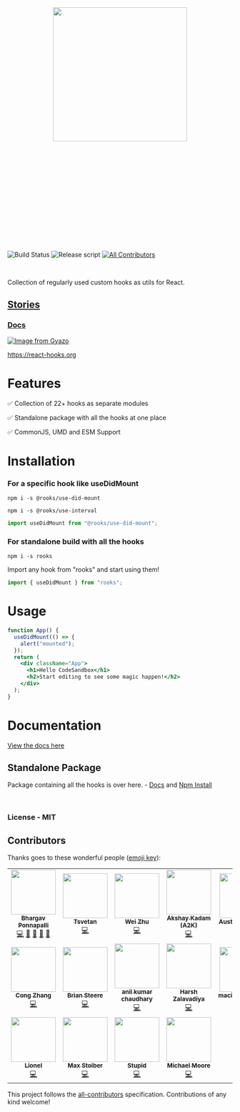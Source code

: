 <br/>
<br/>
<p align="center">
  <img src="https://i.gyazo.com/67b004be5aa811e9ccd8375b9ce274e1.png" height="300" style="margin: 200px 0" />
</p>
<br/>

![Build Status](https://github.com/imbhargav5/rooks/workflows/Node%20CI/badge.svg) ![Release script](https://github.com/imbhargav5/rooks/workflows/Release%20script/badge.svg) [![All Contributors](https://img.shields.io/badge/all_contributors-15-orange.svg?style=flat-square)](#contributors)

<br/>

Collection of regularly used custom hooks as utils for React.

## [Stories](https://stories.react-hooks.org)
### [Docs](https://react-hooks.org/)

[![Image from Gyazo](https://i.gyazo.com/9d31687617a5ae080bc423cd8b747f51.gif)](https://gyazo.com/9d31687617a5ae080bc423cd8b747f51)

https://react-hooks.org

# Features

✅ Collection of 22+ hooks as separate modules

✅ Standalone package with all the hooks at one place

✅ CommonJS, UMD and ESM Support

# Installation

### For a specific hook like useDidMount

```
npm i -s @rooks/use-did-mount
```

```
npm i -s @rooks/use-interval
```

```jsx
import useDidMount from "@rooks/use-did-mount";
```

### For standalone build with all the hooks

```
npm i -s rooks
```

Import any hook from "rooks" and start using them!

```jsx
import { useDidMount } from "rooks";
```

# Usage

```jsx
function App() {
  useDidMount(() => {
    alert("mounted");
  });
  return (
    <div className="App">
      <h1>Hello CodeSandbox</h1>
      <h2>Start editing to see some magic happen!</h2>
    </div>
  );
}
```

# Documentation

[View the docs here](https://react-hooks.org)

## Standalone Package

Package containing all the hooks is over here. - [Docs](https://github.com/imbhargav5/rooks/tree/master/packages/rooks) and [Npm Install](https://npmjs.com/package/rooks)

<br/>

### License - MIT

## Contributors

Thanks goes to these wonderful people ([emoji key](https://github.com/all-contributors/all-contributors#emoji-key)):

<!-- ALL-CONTRIBUTORS-LIST:START - Do not remove or modify this section -->
<!-- prettier-ignore-start -->
<!-- markdownlint-disable -->
<table>
  <tr>
    <td align="center"><a href="https://imbhargav5.com/"><img src="https://avatars2.githubusercontent.com/u/2936644?v=4" width="100px;" alt=""/><br /><sub><b>Bhargav Ponnapalli</b></sub></a><br /><a href="https://github.com/imbhargav5/rooks/commits?author=imbhargav5" title="Code">💻</a> <a href="#ideas-imbhargav5" title="Ideas, Planning, & Feedback">🤔</a> <a href="#design-imbhargav5" title="Design">🎨</a> <a href="https://github.com/imbhargav5/rooks/commits?author=imbhargav5" title="Documentation">📖</a> <a href="https://github.com/imbhargav5/rooks/issues?q=author%3Aimbhargav5" title="Bug reports">🐛</a></td>
    <td align="center"><a href="https://github.com/fintara"><img src="https://avatars0.githubusercontent.com/u/4290594?v=4" width="100px;" alt=""/><br /><sub><b>Tsvetan</b></sub></a><br /><a href="https://github.com/imbhargav5/rooks/commits?author=fintara" title="Code">💻</a></td>
    <td align="center"><a href="http://twitter.com/yesmeck"><img src="https://avatars0.githubusercontent.com/u/465125?v=4" width="100px;" alt=""/><br /><sub><b>Wei Zhu</b></sub></a><br /><a href="https://github.com/imbhargav5/rooks/commits?author=yesmeck" title="Code">💻</a></td>
    <td align="center"><a href="https://www.akshaykadam.me?ref=github"><img src="https://avatars1.githubusercontent.com/u/16436270?v=4" width="100px;" alt=""/><br /><sub><b>Akshay Kadam (A2K)</b></sub></a><br /><a href="https://github.com/imbhargav5/rooks/commits?author=deadcoder0904" title="Code">💻</a></td>
    <td align="center"><a href="http://www.austinpeterson.info"><img src="https://avatars2.githubusercontent.com/u/8095506?v=4" width="100px;" alt=""/><br /><sub><b>Austin Peterson</b></sub></a><br /><a href="https://github.com/imbhargav5/rooks/commits?author=theskillwithin" title="Code">💻</a></td>
    <td align="center"><a href="https://github.com/fhellwig"><img src="https://avatars2.githubusercontent.com/u/1703592?v=4" width="100px;" alt=""/><br /><sub><b>Frank Hellwig</b></sub></a><br /><a href="https://github.com/imbhargav5/rooks/commits?author=fhellwig" title="Code">💻</a></td>
    <td align="center"><a href="https://github.com/neilor"><img src="https://avatars3.githubusercontent.com/u/4008023?v=4" width="100px;" alt=""/><br /><sub><b>Neilor Caldeira</b></sub></a><br /><a href="https://github.com/imbhargav5/rooks/commits?author=neilor" title="Code">💻</a></td>
  </tr>
  <tr>
    <td align="center"><a href="http://zhihu.com/people/dancerphil"><img src="https://avatars0.githubusercontent.com/u/7264444?v=4" width="100px;" alt=""/><br /><sub><b>Cong Zhang</b></sub></a><br /><a href="https://github.com/imbhargav5/rooks/commits?author=dancerphil" title="Code">💻</a></td>
    <td align="center"><a href="http://3dgo.net"><img src="https://avatars2.githubusercontent.com/u/1618956?v=4" width="100px;" alt=""/><br /><sub><b>Brian Steere</b></sub></a><br /><a href="https://github.com/imbhargav5/rooks/commits?author=Dianoga" title="Code">💻</a></td>
    <td align="center"><a href="https://github.com/simbathesailor"><img src="https://avatars2.githubusercontent.com/u/5938110?v=4" width="100px;" alt=""/><br /><sub><b>anil kumar chaudhary</b></sub></a><br /><a href="https://github.com/imbhargav5/rooks/commits?author=simbathesailor" title="Code">💻</a></td>
    <td align="center"><a href="https://foobars.in"><img src="https://avatars3.githubusercontent.com/u/5774849?v=4" width="100px;" alt=""/><br /><sub><b>Harsh Zalavadiya</b></sub></a><br /><a href="https://github.com/imbhargav5/rooks/commits?author=harshzalavadiya" title="Code">💻</a></td>
    <td align="center"><a href="https://github.com/maciekgrzybek"><img src="https://avatars2.githubusercontent.com/u/16546428?v=4" width="100px;" alt=""/><br /><sub><b>maciek_grzybek</b></sub></a><br /><a href="https://github.com/imbhargav5/rooks/commits?author=maciekgrzybek" title="Code">💻</a></td>
    <td align="center"><a href="https://twitter.com/wu_ct"><img src="https://avatars2.githubusercontent.com/u/1695958?v=4" width="100px;" alt=""/><br /><sub><b>CT Wu</b></sub></a><br /><a href="https://github.com/imbhargav5/rooks/commits?author=wuct" title="Code">💻</a> <a href="#ideas-wuct" title="Ideas, Planning, & Feedback">🤔</a></td>
    <td align="center"><a href="https://github.com/braxtonchristensen"><img src="https://avatars2.githubusercontent.com/u/11494223?v=4" width="100px;" alt=""/><br /><sub><b>Braxton Christensen</b></sub></a><br /><a href="https://github.com/imbhargav5/rooks/commits?author=braxtonchristensen" title="Code">💻</a></td>
  </tr>
  <tr>
    <td align="center"><a href="https://elrumordelaluz.com"><img src="https://avatars3.githubusercontent.com/u/784056?v=4" width="100px;" alt=""/><br /><sub><b>Lionel</b></sub></a><br /><a href="https://github.com/imbhargav5/rooks/commits?author=elrumordelaluz" title="Code">💻</a></td>
    <td align="center"><a href="https://mxstbr.com"><img src="https://avatars0.githubusercontent.com/u/7525670?v=4" width="100px;" alt=""/><br /><sub><b>Max Stoiber</b></sub></a><br /><a href="https://github.com/imbhargav5/rooks/commits?author=mxstbr" title="Code">💻</a></td>
    <td align="center"><a href="https://stupidism.github.io/resume"><img src="https://avatars2.githubusercontent.com/u/5801015?v=4" width="100px;" alt=""/><br /><sub><b>Stupid</b></sub></a><br /><a href="https://github.com/imbhargav5/rooks/commits?author=Stupidism" title="Code">💻</a></td>
    <td align="center"><a href="http://mscottmoore.dev"><img src="https://avatars0.githubusercontent.com/u/5983927?v=4" width="100px;" alt=""/><br /><sub><b>Michael Moore</b></sub></a><br /><a href="https://github.com/imbhargav5/rooks/commits?author=mscottmoore" title="Code">💻</a></td>
  </tr>
</table>

<!-- markdownlint-enable -->
<!-- prettier-ignore-end -->
<!-- ALL-CONTRIBUTORS-LIST:END -->

This project follows the [all-contributors](https://github.com/all-contributors/all-contributors) specification. Contributions of any kind welcome!
